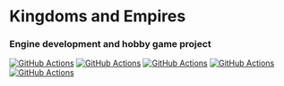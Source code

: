 # Kingdoms and Empires
### Engine development and hobby game project
[![GitHub Actions](https://github.com/CyberPlaton/KingdomsAndEmpires/actions/workflows/build_windows_x86_64.yml/badge.svg)](https://github.com/CyberPlaton/KingdomsAndEmpires/actions)
[![GitHub Actions](https://github.com/CyberPlaton/KingdomsAndEmpires/actions/workflows/build_linux_x86_64.yml/badge.svg)](https://github.com/CyberPlaton/KingdomsAndEmpires/actions)
[![GitHub Actions](https://github.com/CyberPlaton/KingdomsAndEmpires/actions/workflows/build_macos_x86_64.yml/badge.svg)](https://github.com/CyberPlaton/KingdomsAndEmpires/actions)
[![GitHub Actions](https://github.com/CyberPlaton/KingdomsAndEmpires/actions/workflows/build_linux_arm64.yml/badge.svg)](https://github.com/CyberPlaton/KingdomsAndEmpires/actions)
[![GitHub Actions](https://github.com/CyberPlaton/KingdomsAndEmpires/actions/workflows/build_macos_arm64.yml/badge.svg)](https://github.com/CyberPlaton/KingdomsAndEmpires/actions)
